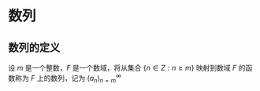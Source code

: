 # 数列

## 数列的定义

设 $m$ 是一个整数，$F$ 是一个数域，将从集合 $\{ n \in Z: n \geq m \}$ 映射到数域 $F$ 的函数称为 $F$ 上的数列，记为 $(a_n)^{\infty}_{n=m}$

